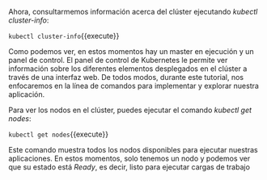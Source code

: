 Ahora, consultarmemos información acerca del clúster ejecutando *kubectl cluster-info*:

`kubectl cluster-info`{{execute}}

Como podemos ver, en estos momentos hay un master en ejecución y un panel de control. El panel de control de Kubernetes le permite ver información sobre los diferentes elementos desplegados en el clúster a través de una interfaz web. De todos modos, durante este tutorial, nos enfocaremos en la línea de comandos para implementar y explorar nuestra aplicación.

Para ver los nodos en el clúster, puedes ejecutar el comando *kubectl get nodes*:

`kubectl get nodes`{{execute}}

Este comando muestra todos los nodos disponibles para ejecutar nuestras aplicaciones. En estos momentos, solo tenemos un nodo y podemos ver que su estado está *Ready*, es decir, listo para ejecutar cargas de trabajo
